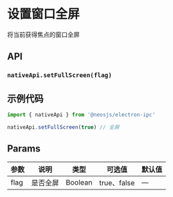 # 设置窗口全屏

将当前获得焦点的窗口全屏

## API
### `nativeApi.setFullScreen(flag)`
### 

## 示例代码
```js
import { nativeApi } from '@neosjs/electron-ipc'

nativeApi.setFullScreen(true) // 全屏
```

## Params

| 参数  | 说明     | 类型   | 可选值     | 默认值 |
| ----- | -------- | ------ | ---------- | ------ |
| flag | 是否全屏 | Boolean | true、false | —      |

